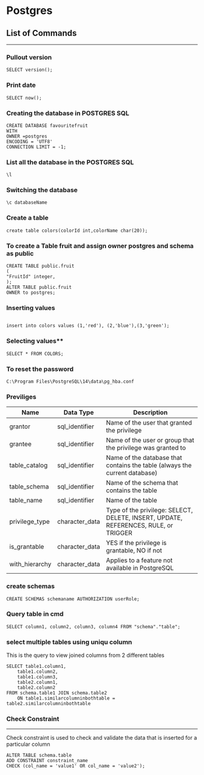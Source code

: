 
# Postgres

## List of Commands
***
### **Pullout version**
```
SELECT version();
```
### **Print date**
```
SELECT now();
```
### Creating the database in POSTGRES SQL
```
CREATE DATABASE favouritefruit
WITH 
OWNER =postgres
ENCODING = 'UTF8'
CONNECTION LIMIT = -1;

```
### List all the database in the POSTGRES SQL
```
\l
```
### Switching the database
```
\c databaseName
```
### Create a table 
```
create table colors(colorId int,colorName char(20));
```
### To create a Table fruit and assign owner postgres and schema as public
```
CREATE TABLE public.fruit
(
"FruitId" integer,
);
ALTER TABLE public.fruit
OWNER to postgres;
```
### **Inserting values**
```

insert into colors values (1,'red'), (2,'blue'),(3,'green');
```
### Selecting values**
```
SELECT * FROM COLORS;
```
### To reset the password
```
C:\Program Files\PostgreSQL\14\data\pg_hba.conf
```

### Previliges

| Name | Data Type | Description|
| --- | --- | --- |
| grantor | sql_identifier | Name of the user that granted the privilege |
| grantee	| sql_identifier	| Name of the user or group that the privilege was granted to |
| table_catalog |	sql_identifier |	Name of the database that contains the table (always the current database) |
| table_schema |	sql_identifier |	Name of the schema that contains the table |
| table_name |	sql_identifier |	Name of the table |
| privilege_type | 	character_data |	Type of the privilege: SELECT, DELETE, INSERT, UPDATE, REFERENCES, RULE, or TRIGGER |
| is_grantable	| character_data |	YES if the privilege is grantable, NO if not |
| with_hierarchy	| character_data |	Applies to a feature not available in PostgreSQL |

### create schemas

```
CREATE SCHEMAS schemaname AUTHORIZATION userRole;

```

### Query table in cmd
```
SELECT column1, column2, column3, column4 FROM "schema"."table";
```

### select multiple tables using uniqu column
This is the query to view joined columns from 2 different tables 
```
SELECT table1.column1,
	table1.column2,
	table1.column3,
	table2.column1,
	table2.column2
FROM schema.table1 JOIN schema.table2
	ON table1.similarcolumninbothtable = table2.similarcolumninbothtable
```

### Check Constraint
***
Check constraint is used to check and validate the data that is inserted for a particular column
```
ALTER TABLE schema.table
ADD CONSTRAINT constraint_name 
CHECK (col_name = 'value1' OR col_name = 'value2');
```